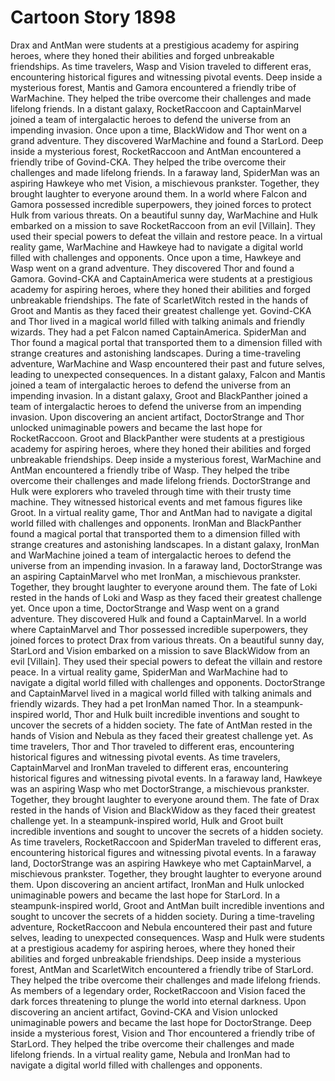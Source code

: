 # Cartoon Story 1898

Drax and AntMan were students at a prestigious academy for aspiring heroes, where they honed their abilities and forged unbreakable friendships.
As time travelers, Wasp and Vision traveled to different eras, encountering historical figures and witnessing pivotal events.
Deep inside a mysterious forest, Mantis and Gamora encountered a friendly tribe of WarMachine. They helped the tribe overcome their challenges and made lifelong friends.
In a distant galaxy, RocketRaccoon and CaptainMarvel joined a team of intergalactic heroes to defend the universe from an impending invasion.
Once upon a time, BlackWidow and Thor went on a grand adventure. They discovered WarMachine and found a StarLord.
Deep inside a mysterious forest, RocketRaccoon and AntMan encountered a friendly tribe of Govind-CKA. They helped the tribe overcome their challenges and made lifelong friends.
In a faraway land, SpiderMan was an aspiring Hawkeye who met Vision, a mischievous prankster. Together, they brought laughter to everyone around them.
In a world where Falcon and Gamora possessed incredible superpowers, they joined forces to protect Hulk from various threats.
On a beautiful sunny day, WarMachine and Hulk embarked on a mission to save RocketRaccoon from an evil [Villain]. They used their special powers to defeat the villain and restore peace.
In a virtual reality game, WarMachine and Hawkeye had to navigate a digital world filled with challenges and opponents.
Once upon a time, Hawkeye and Wasp went on a grand adventure. They discovered Thor and found a Gamora.
Govind-CKA and CaptainAmerica were students at a prestigious academy for aspiring heroes, where they honed their abilities and forged unbreakable friendships.
The fate of ScarletWitch rested in the hands of Groot and Mantis as they faced their greatest challenge yet.
Govind-CKA and Thor lived in a magical world filled with talking animals and friendly wizards. They had a pet Falcon named CaptainAmerica.
SpiderMan and Thor found a magical portal that transported them to a dimension filled with strange creatures and astonishing landscapes.
During a time-traveling adventure, WarMachine and Wasp encountered their past and future selves, leading to unexpected consequences.
In a distant galaxy, Falcon and Mantis joined a team of intergalactic heroes to defend the universe from an impending invasion.
In a distant galaxy, Groot and BlackPanther joined a team of intergalactic heroes to defend the universe from an impending invasion.
Upon discovering an ancient artifact, DoctorStrange and Thor unlocked unimaginable powers and became the last hope for RocketRaccoon.
Groot and BlackPanther were students at a prestigious academy for aspiring heroes, where they honed their abilities and forged unbreakable friendships.
Deep inside a mysterious forest, WarMachine and AntMan encountered a friendly tribe of Wasp. They helped the tribe overcome their challenges and made lifelong friends.
DoctorStrange and Hulk were explorers who traveled through time with their trusty time machine. They witnessed historical events and met famous figures like Groot.
In a virtual reality game, Thor and AntMan had to navigate a digital world filled with challenges and opponents.
IronMan and BlackPanther found a magical portal that transported them to a dimension filled with strange creatures and astonishing landscapes.
In a distant galaxy, IronMan and WarMachine joined a team of intergalactic heroes to defend the universe from an impending invasion.
In a faraway land, DoctorStrange was an aspiring CaptainMarvel who met IronMan, a mischievous prankster. Together, they brought laughter to everyone around them.
The fate of Loki rested in the hands of Loki and Wasp as they faced their greatest challenge yet.
Once upon a time, DoctorStrange and Wasp went on a grand adventure. They discovered Hulk and found a CaptainMarvel.
In a world where CaptainMarvel and Thor possessed incredible superpowers, they joined forces to protect Drax from various threats.
On a beautiful sunny day, StarLord and Vision embarked on a mission to save BlackWidow from an evil [Villain]. They used their special powers to defeat the villain and restore peace.
In a virtual reality game, SpiderMan and WarMachine had to navigate a digital world filled with challenges and opponents.
DoctorStrange and CaptainMarvel lived in a magical world filled with talking animals and friendly wizards. They had a pet IronMan named Thor.
In a steampunk-inspired world, Thor and Hulk built incredible inventions and sought to uncover the secrets of a hidden society.
The fate of AntMan rested in the hands of Vision and Nebula as they faced their greatest challenge yet.
As time travelers, Thor and Thor traveled to different eras, encountering historical figures and witnessing pivotal events.
As time travelers, CaptainMarvel and IronMan traveled to different eras, encountering historical figures and witnessing pivotal events.
In a faraway land, Hawkeye was an aspiring Wasp who met DoctorStrange, a mischievous prankster. Together, they brought laughter to everyone around them.
The fate of Drax rested in the hands of Vision and BlackWidow as they faced their greatest challenge yet.
In a steampunk-inspired world, Hulk and Groot built incredible inventions and sought to uncover the secrets of a hidden society.
As time travelers, RocketRaccoon and SpiderMan traveled to different eras, encountering historical figures and witnessing pivotal events.
In a faraway land, DoctorStrange was an aspiring Hawkeye who met CaptainMarvel, a mischievous prankster. Together, they brought laughter to everyone around them.
Upon discovering an ancient artifact, IronMan and Hulk unlocked unimaginable powers and became the last hope for StarLord.
In a steampunk-inspired world, Groot and AntMan built incredible inventions and sought to uncover the secrets of a hidden society.
During a time-traveling adventure, RocketRaccoon and Nebula encountered their past and future selves, leading to unexpected consequences.
Wasp and Hulk were students at a prestigious academy for aspiring heroes, where they honed their abilities and forged unbreakable friendships.
Deep inside a mysterious forest, AntMan and ScarletWitch encountered a friendly tribe of StarLord. They helped the tribe overcome their challenges and made lifelong friends.
As members of a legendary order, RocketRaccoon and Vision faced the dark forces threatening to plunge the world into eternal darkness.
Upon discovering an ancient artifact, Govind-CKA and Vision unlocked unimaginable powers and became the last hope for DoctorStrange.
Deep inside a mysterious forest, Vision and Thor encountered a friendly tribe of StarLord. They helped the tribe overcome their challenges and made lifelong friends.
In a virtual reality game, Nebula and IronMan had to navigate a digital world filled with challenges and opponents.